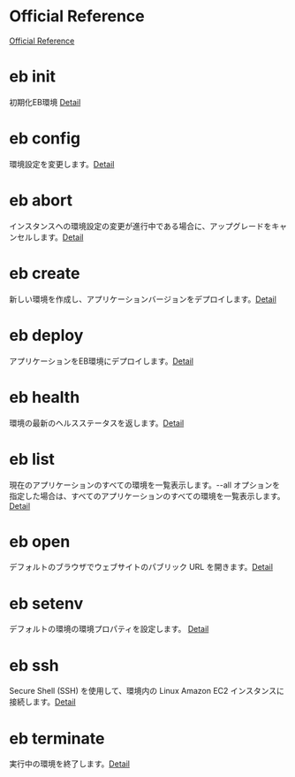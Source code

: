 
# Official Reference

[Official Reference](https://docs.aws.amazon.com/ja_jp/elasticbeanstalk/latest/dg/eb3-cmd-commands.html)

# eb init

初期化EB環境
[Detail](https://docs.aws.amazon.com/ja_jp/elasticbeanstalk/latest/dg/eb3-init.html)

# eb config

環境設定を変更します。[Detail](https://docs.aws.amazon.com/ja_jp/elasticbeanstalk/latest/dg/eb3-config.html)

# eb abort

インスタンスへの環境設定の変更が進行中である場合に、アップグレードをキャンセルします。[Detail](https://docs.aws.amazon.com/ja_jp/elasticbeanstalk/latest/dg/eb3-abort.html)

# eb create

新しい環境を作成し、アプリケーションバージョンをデプロイします。[Detail](https://docs.aws.amazon.com/ja_jp/elasticbeanstalk/latest/dg/eb3-create.html)

# eb deploy

アプリケーションをEB環境にデプロイします。[Detail](https://docs.aws.amazon.com/ja_jp/elasticbeanstalk/latest/dg/eb3-deploy.html)

# eb health

環境の最新のヘルスステータスを返します。[Detail](https://docs.aws.amazon.com/ja_jp/elasticbeanstalk/latest/dg/eb3-health.html)

# eb list

現在のアプリケーションのすべての環境を一覧表示します。--all オプションを指定した場合は、すべてのアプリケーションのすべての環境を一覧表示します。[Detail](https://docs.aws.amazon.com/ja_jp/elasticbeanstalk/latest/dg/eb3-list.html)

# eb open

デフォルトのブラウザでウェブサイトのパブリック URL を開きます。[Detail](https://docs.aws.amazon.com/ja_jp/elasticbeanstalk/latest/dg/eb3-open.html)

# eb setenv

デフォルトの環境の環境プロパティを設定します。
[Detail](https://docs.aws.amazon.com/ja_jp/elasticbeanstalk/latest/dg/eb3-setenv.html)

# eb ssh

Secure Shell (SSH) を使用して、環境内の Linux Amazon EC2 インスタンスに接続します。[Detail](https://docs.aws.amazon.com/ja_jp/elasticbeanstalk/latest/dg/eb3-ssh.html)

# eb terminate

実行中の環境を終了します。[Detail](https://docs.aws.amazon.com/ja_jp/elasticbeanstalk/latest/dg/eb3-terminate.html)
